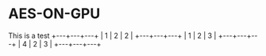 # AES-ON-GPU
This is a test
+---+---+---+
| 1 | 2 | 2 |
+---+---+---+
| 1 | 2 | 3 |
+---+---+---+
| 4 | 2 | 3 |
+---+---+---+
